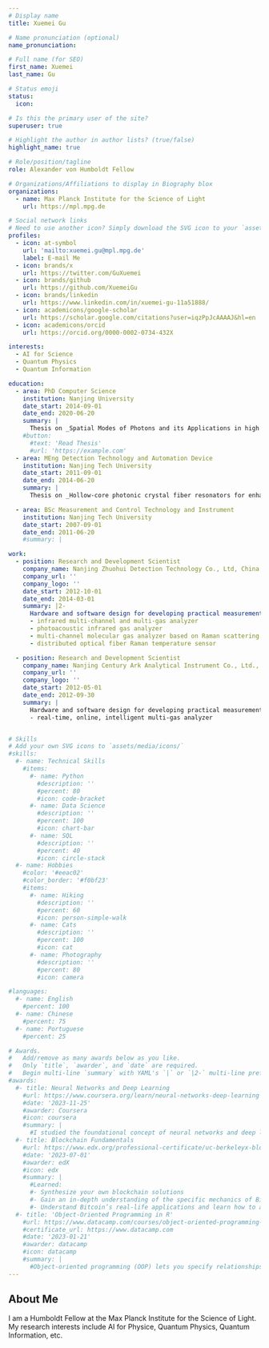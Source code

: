 ```yaml
---
# Display name
title: Xuemei Gu

# Name pronunciation (optional)
name_pronunciation: 

# Full name (for SEO)
first_name: Xuemei
last_name: Gu

# Status emoji
status:
  icon: 

# Is this the primary user of the site?
superuser: true

# Highlight the author in author lists? (true/false)
highlight_name: true

# Role/position/tagline
role: Alexander von Humboldt Fellow

# Organizations/Affiliations to display in Biography blox
organizations:
  - name: Max Planck Institute for the Science of Light
    url: https://mpl.mpg.de

# Social network links
# Need to use another icon? Simply download the SVG icon to your `assets/media/icons/` folder.
profiles:
  - icon: at-symbol
    url: 'mailto:xuemei.gu@mpl.mpg.de'
    label: E-mail Me
  - icon: brands/x
    url: https://twitter.com/GuXuemei
  - icon: brands/github
    url: https://github.com/XuemeiGu
  - icon: brands/linkedin
    url: https://www.linkedin.com/in/xuemei-gu-11a51888/
  - icon: academicons/google-scholar
    url: https://scholar.google.com/citations?user=iqzPpJcAAAAJ&hl=en
  - icon: academicons/orcid
    url: https://orcid.org/0000-0002-0734-432X

interests:
  - AI for Science
  - Quantum Physics
  - Quantum Information

education:
  - area: PhD Computer Science
    institution: Nanjing University
    date_start: 2014-09-01
    date_end: 2020-06-20
    summary: |
      Thesis on _Spatial Modes of Photons and its Applications in high dimensional Quantum Information Technology_. Supervised by [Prof Anton Zeilinger](https://example.com) and Prof Lijun Chen. 
    #button:
      #text: 'Read Thesis'
      #url: 'https://example.com'
  - area: MEng Detection Technology and Automation Device
    institution: Nanjing Tech University
    date_start: 2011-09-01
    date_end: 2014-06-20
    summary: |
      Thesis on _Hollow-core photonic crystal fiber resonators for enhanced Raman scattering effect_

  - area: BSc Measurement and Control Technology and Instrument
    institution: Nanjing Tech University
    date_start: 2007-09-01
    date_end: 2011-06-20
    #summary: |

work:
  - position: Research and Development Scientist
    company_name: Nanjing Zhuohui Detection Technology Co., Ltd, China
    company_url: ''
    company_logo: ''
    date_start: 2012-10-01
    date_end: 2014-03-01
    summary: |2-
      Hardware and software design for developing practical measurement devices:
      - infrared multi-channel and multi-gas analyzer
      - photoacoustic infrared gas analyzer
      - multi-channel molecular gas analyzer based on Raman scattering
      - distributed optical fiber Raman temperature sensor

  - position: Research and Development Scientist
    company_name: Nanjing Century Ark Analytical Instrument Co., Ltd., China
    company_url: ''
    company_logo: ''
    date_start: 2012-05-01
    date_end: 2012-09-30
    summary: |
      Hardware and software design for developing practical measurement devices:
      - real-time, online, intelligent multi-gas analyzer


# Skills
# Add your own SVG icons to `assets/media/icons/`
#skills:
  #- name: Technical Skills
    #items:
      #- name: Python
        #description: ''
        #percent: 80
        #icon: code-bracket
      #- name: Data Science
        #description: ''
        #percent: 100
        #icon: chart-bar
      #- name: SQL
        #description: ''
        #percent: 40
        #icon: circle-stack
  #- name: Hobbies
    #color: '#eeac02'
    #color_border: '#f0bf23'
    #items:
      #- name: Hiking
        #description: ''
        #percent: 60
        #icon: person-simple-walk
      #- name: Cats
        #description: ''
        #percent: 100
        #icon: cat
      #- name: Photography
        #description: ''
        #percent: 80
        #icon: camera

#languages:
  #- name: English
    #percent: 100
  #- name: Chinese
    #percent: 75
  #- name: Portuguese
    #percent: 25

# Awards.
#   Add/remove as many awards below as you like.
#   Only `title`, `awarder`, and `date` are required.
#   Begin multi-line `summary` with YAML's `|` or `|2-` multi-line prefix and indent 2 spaces below.
#awards:
  #- title: Neural Networks and Deep Learning
    #url: https://www.coursera.org/learn/neural-networks-deep-learning
    #date: '2023-11-25'
    #awarder: Coursera
    #icon: coursera
    #summary: |
      #I studied the foundational concept of neural networks and deep learning. By the end, I was familiar with the significant technological trends driving the rise of deep learning; build, train, and apply fully connected deep neural networks; implement efficient (vectorized) neural networks; identify key parameters in a neural network’s architecture; and apply deep learning to your own applications.
  #- title: Blockchain Fundamentals
    #url: https://www.edx.org/professional-certificate/uc-berkeleyx-blockchain-fundamentals
    #date: '2023-07-01'
    #awarder: edX
    #icon: edx
    #summary: |
      #Learned:
      #- Synthesize your own blockchain solutions
      #- Gain an in-depth understanding of the specific mechanics of Bitcoin
      #- Understand Bitcoin’s real-life applications and learn how to attack and destroy Bitcoin, Ethereum, smart contracts and Dapps, and alternatives to Bitcoin’s Proof-of-Work consensus algorithm
  #- title: 'Object-Oriented Programming in R'
    #url: https://www.datacamp.com/courses/object-oriented-programming-with-s3-and-r6-in-r
    #certificate_url: https://www.datacamp.com
    #date: '2023-01-21'
    #awarder: datacamp
    #icon: datacamp
    #summary: |
      #Object-oriented programming (OOP) lets you specify relationships between functions and the objects that they can act on, helping you manage complexity in your code. This is an intermediate level course, providing an introduction to OOP, using the S3 and R6 systems. S3 is a great day-to-day R programming tool that simplifies some of the functions that you write. R6 is especially useful for industry-specific analyses, working with web APIs, and building GUIs.
---
```


## About Me

I am a Humboldt Fellow at the Max Planck Institute for the Science of Light. My research interests include AI for Physice, Quantum Physics, Quantum Information, etc.